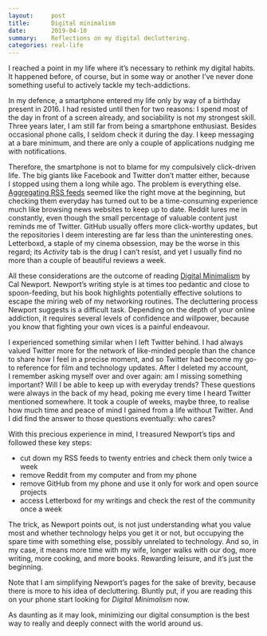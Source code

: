 ```yaml
---
layout:     post
title:      Digital minimalism
date:       2019-04-10
summary:    Reflections on my digital decluttering.
categories: real-life
---
```


I reached a point in my life where it’s necessary to rethink my digital habits.
It happened before, of course, but in some way or another I’ve never done
something useful to actively tackle my tech-addictions.

In my defence, a smartphone entered my life only by way of a birthday present
in 2016. I had resisted until then for two reasons: I spend most of the day in
front of a screen already, and sociability is not my strongest skill. Three
years later, I am still far from being a smartphone enthusiast. Besides
occasional phone calls, I seldom check it during the day. I keep messaging at a
bare minimum, and there are only a couple of applications nudging me with
notifications.

Therefore, the smartphone is not to blame for my compulsively click-driven life.
The big giants like Facebook and Twitter don’t matter either, because I stopped
using them a long while ago. The problem is everything else. [Aggregating RSS
feeds](https://manuel-uberti.github.io/emacs/2017/08/01/elfeed/) seemed like the
right move at the beginning, but checking them everyday has turned out to be a
time-consuming experience much like browsing news websites to keep up to date.
Reddit lures me in constantly, even though the small percentage of valuable
content just reminds me of Twitter. GitHub usually offers more click-worthy
updates, but the repositories I deem interesting are far less than the
uninteresting ones. Letterboxd, a staple of my cinema obsession, may be the
worse in this regard; its *Activity* tab is the drug I can’t resist, and yet
I usually find no more than a couple of beautiful reviews a week.

All these considerations are the outcome of reading [Digital
Minimalism](https://www.goodreads.com/book/show/40672036-digital-minimalism) by
Cal Newport. Newport’s writing style is at times too pedantic and close to
spoon-feeding, but his book highlights potentially effective solutions to escape
the miring web of my networking routines. The decluttering process Newport
suggests is a difficult task. Depending on the depth of your online addiction,
it requires several levels of confidence and willpower, because you know that
fighting your own vices is a painful endeavour.

I experienced something similar when I left Twitter behind. I had always valued
Twitter more for the network of like-minded people than the chance to share how
I feel in a precise moment, and so Twitter had become my go-to reference for
film and technology updates. After I deleted my account, I remember asking
myself over and over again: am I missing something important? Will I be able to
keep up with everyday trends? These questions were always in the back of my
head, poking me every time I heard Twitter mentioned somewhere. It took a couple
of weeks, maybe three, to realise how much time and peace of mind I gained from
a life without Twitter. And I did find the answer to those questions eventually:
who cares?

With this precious experience in mind, I treasured Newport’s tips and followed
these key steps:

- cut down my RSS feeds to twenty entries and check them only twice a week
- remove Reddit from my computer and from my phone
- remove GitHub from my phone and use it only for work and open source projects
- access Letterboxd for my writings and check the rest of the community once a
  week

The trick, as Newport points out, is not just understanding what you value most
and whether technology helps you get it or not, but occupying the spare time
with something else, possibly unrelated to technology. And so, in my case, it
means more time with my wife, longer walks with our dog, more writing, more
cooking, and more books. Rewarding leisure, and it’s just the beginning.

Note that I am simplifying Newport’s pages for the sake of brevity, because
there is more to his idea of decluttering. Bluntly put, if you are reading this
on your phone start looking for *Digital Minimalism* now.

As daunting as it may look, minimizing our digital consumption is the best way
to really and deeply connect with the world around us.
